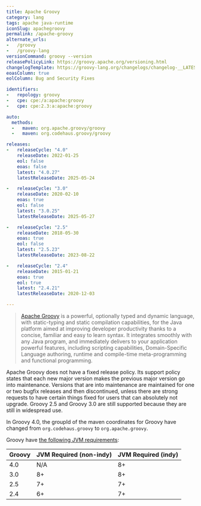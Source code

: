 ```yaml
---
title: Apache Groovy
category: lang
tags: apache java-runtime
iconSlug: apachegroovy
permalink: /apache-groovy
alternate_urls:
-   /groovy
-   /groovy-lang
versionCommand: groovy --version
releasePolicyLink: https://groovy.apache.org/versioning.html
changelogTemplate: https://groovy-lang.org/changelogs/changelog-__LATEST__.html
eoasColumn: true
eolColumn: Bug and Security Fixes

identifiers:
-   repology: groovy
-   cpe: cpe:/a:apache:groovy
-   cpe: cpe:2.3:a:apache:groovy

auto:
  methods:
  -   maven: org.apache.groovy/groovy
  -   maven: org.codehaus.groovy/groovy

releases:
-   releaseCycle: "4.0"
    releaseDate: 2022-01-25
    eol: false
    eoas: false
    latest: "4.0.27"
    latestReleaseDate: 2025-05-24

-   releaseCycle: "3.0"
    releaseDate: 2020-02-10
    eoas: true
    eol: false
    latest: "3.0.25"
    latestReleaseDate: 2025-05-27

-   releaseCycle: "2.5"
    releaseDate: 2018-05-30
    eoas: true
    eol: false
    latest: "2.5.23"
    latestReleaseDate: 2023-08-22

-   releaseCycle: "2.4"
    releaseDate: 2015-01-21
    eoas: true
    eol: true
    latest: "2.4.21"
    latestReleaseDate: 2020-12-03

---
```


> [Apache Groovy](https://www.groovy-lang.org/) is a powerful, optionally typed and dynamic
> language, with static-typing and static compilation capabilities, for the Java platform
> aimed at improving developer productivity thanks to a concise, familiar and easy to learn
> syntax. It integrates smoothly with any Java program, and immediately delivers to your
> application powerful features, including scripting capabilities, Domain-Specific Language
> authoring, runtime and compile-time meta-programming and functional programming.

Apache Groovy does not have a fixed release policy. Its support policy states that each new major
version makes the previous major version go into maintenance. Versions that are into maintenance
are maintained for one or two bugfix releases and then discontinued, unless there are strong
requests to have certain things fixed for users that can absolutely not upgrade. Groovy 2.5 and
Groovy 3.0 are still supported because they are still in widespread use.

In Groovy 4.0, the groupId of the maven coordinates for Groovy have changed from
`org.codehaus.groovy` to `org.apache.groovy`.

Groovy have [the following JVM requirements](https://groovy.apache.org/download.html):

| Groovy | JVM Required (non-indy) | JVM Required (indy) |
|--------|:------------------------|---------------------|
| 4.0    | N/A                     | 8+                  |
| 3.0    | 8+                      | 8+                  |
| 2.5    | 7+                      | 7+                  |
| 2.4    | 6+                      | 7+                  |
